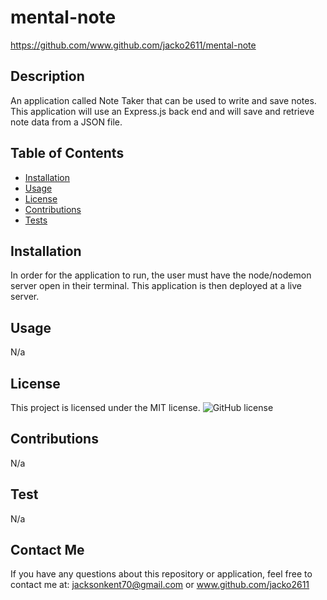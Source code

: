 # mental-note
https://github.com/www.github.com/jacko2611/mental-note
## Description
An application called Note Taker that can be used to write and save notes. This application will use an Express.js back end and will save and retrieve note data from a JSON file.
## Table of Contents
* [Installation](#installation)
* [Usage](#usage)
* [License](#license)
* [Contributions](#contribution)
* [Tests](#testing)
## Installation
In order for the application to run, the user must have the node/nodemon server open in their terminal. This application is then deployed at a live server.
## Usage
N/a
## License
This project is licensed under the MIT license.
![GitHub license](https://img.shields.io/badge/license-MIT-blue.svg)
## Contributions
N/a
## Test
N/a
## Contact Me
If you have any questions about this repository or application, feel free to contact me at:
jacksonkent70@gmail.com or www.github.com/jacko2611

    
